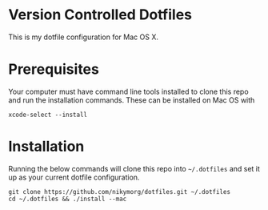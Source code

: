 # Version Controlled Dotfiles
This is my dotfile configuration for Mac OS X.

# Prerequisites
Your computer must have command line tools installed to clone this repo and run the installation commands. These can be installed on Mac OS with
```terminal
xcode-select --install
```

# Installation
Running the below commands will clone this repo into `~/.dotfiles` and set it up as your current dotfile configuration.

```terminal
git clone https://github.com/nikymorg/dotfiles.git ~/.dotfiles
cd ~/.dotfiles && ./install --mac
```
